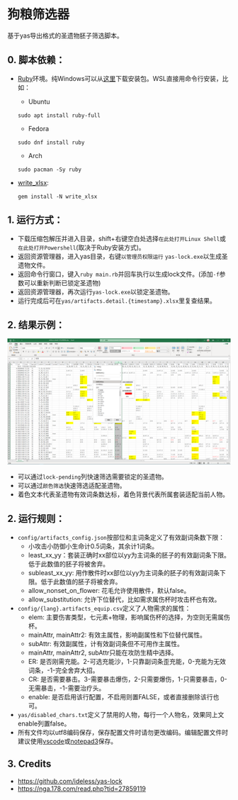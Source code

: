 # 狗粮筛选器 #

基于yas导出格式的圣遗物胚子筛选脚本。

## 0. 脚本依赖：

* [Ruby](https://www.ruby-lang.org/)环境。纯Windows可以从[这里](https://rubyinstaller.org/)下载安装包。WSL直接用命令行安装，比如：

    * Ubuntu
    ```
    sudo apt install ruby-full
    ```

    * Fedora
    ```
    sudo dnf install ruby
    ```

    * Arch
    ```
    sudo pacman -Sy ruby
    ```
* [write_xlsx](https://cxn03651.github.io/write_xlsx/):

    ```
    gem install -N write_xlsx
    ```

## 1. 运行方式：

* 下载压缩包解压并进入目录，shift+右键空白处选择`在此处打开Linux Shell`或`在此处打开Powershell`(取决于Ruby安装方式)。
* 返回资源管理器，进入yas目录，右键`以管理员权限运行` `yas-lock.exe`以生成圣遗物文件。
* 返回命令行窗口，键入`ruby main.rb`并回车执行以生成lock文件。(添加`-f`参数可以重新判断已锁定圣遗物)
* 返回资源管理器，再次运行`yas-lock.exe`以锁定圣遗物。
* 运行完成后可在`yas/artifacts.detail.{timestamp}.xlsx`里复查结果。

## 2. 结果示例：
![example_result](yas/example_result.png)
* 可以通过`lock-pending`列快速筛选需要锁定的圣遗物。
* 可以通过`颜色筛选`快速筛选适配圣遗物。
* 着色文本代表圣遗物有效词条数达标，着色背景代表所属套装适配当前人物。

## 2. 运行规则：

* `config/artifacts_config.json`按部位和主词条定义了有效副词条数下限：
    * 小攻击小防御小生命计0.5词条，其余计1词条。
    * least_xx_yy：套装正确时xx部位以yy为主词条的胚子的有效副词条下限。低于此数值的胚子将被舍弃。
    * subleast_xx_yy: 用作散件时xx部位以yy为主词条的胚子的有效副词条下限。低于此数值的胚子将被舍弃。
    * allow_nonset_on_flower: 花毛允许使用散件，默认false。
    * allow_substitution: 允许下位替代，比如需求属伤杯时攻击杯也有效。
* `config/{lang}.artifacts_equip.csv`定义了人物需求的属性：
    * elem: 主要伤害类型，七元素+物理，影响属伤杯的选择，为空则无需属伤杯。
    * mainAttr, mainAttr2: 有效主属性，影响副属性和下位替代属性。
    * subAttr: 有效副属性，计有效副词条但不可用作主属性。
    * mainAttr, mainAttr2, subAttr只能在攻防生精中选择。
    * ER: 是否刚需充能。2-可选充能沙，1-只靠副词条歪充能，0-充能为无效词条，-1-完全舍弃大招。
    * CR: 是否需要暴击。3-需要暴击爆伤，2-只需要爆伤，1-只需要暴击，0-无需暴击，-1-需要治疗头。
    * enable: 是否启用该行配置，不启用则置FALSE，或者直接删除该行也可。
* `yas/disabled_chars.txt`定义了禁用的人物，每行一个人物名，效果同上文enable列置false。
* 所有文件均以utf8编码保存，保存配置文件时请勿更改编码。编辑配置文件时建议使用[vscode](https://code.visualstudio.com/Download)或[notepad3](https://www.rizonesoft.com/downloads/notepad3/)保存。

## 3. Credits

* https://github.com/ideless/yas-lock
* https://nga.178.com/read.php?tid=27859119
